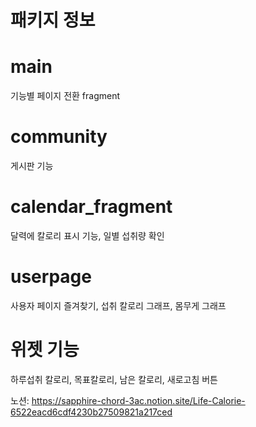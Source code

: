 # 패키지 정보

# main
  기능별 페이지 전환 fragment

# community
  게시판 기능
  
# calendar_fragment
  달력에 칼로리 표시 기능, 일별 섭취량 확인 
  
# userpage
  사용자 페이지
  즐겨찾기, 섭취 칼로리 그래프, 몸무게 그래프

# 위젯 기능
  하루섭취 칼로리, 목표칼로리, 남은 칼로리, 새로고침 버튼

노션: https://sapphire-chord-3ac.notion.site/Life-Calorie-6522eacd6cdf4230b27509821a217ced
